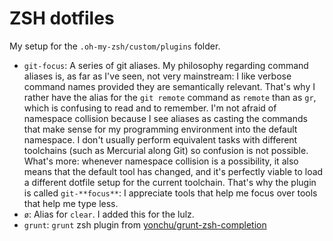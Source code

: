 ZSH dotfiles
============

My setup for the `.oh-my-zsh/custom/plugins` folder.

- `git-focus`: A series of git aliases. My philosophy regarding command aliases is, as far as I've seen, not very mainstream: I like verbose command names provided they are semantically relevant. That's why I rather have the alias for the `git remote` command as `remote` than as `gr`, which is confusing to read and to remember. I'm not afraid of namespace collision because I see aliases as casting the commands that make sense for my programming environment into the default namespace. I don't usually perform equivalent tasks with different toolchains (such as Mercurial along Git) so confusion is not possible. What's more: whenever namespace collision is a possibility, it also means that the default tool has changed, and it's perfectly viable to load a different dotfile setup for the current toolchain. That's why the plugin is called `git-**focus**`: I appreciate tools that help me focus over tools that help me type less.
- `ø`: Alias for `clear`. I added this for the lulz.
- `grunt`: `grunt` zsh plugin from [yonchu/grunt-zsh-completion](https://github.com/yonchu/grunt-zsh-completion)
